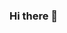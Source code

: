 ### Hi there 👋

<!--
**nileshkr9919/nileshkr9919** is a ✨ _special_ ✨ repository because its `README.md` (this file) appears on your GitHub profile.

![Profile views](https://gpvc.arturio.dev/nileshkr9919)

![Nilesh's github stats](https://github-readme-stats.vercel.app/api?username=nileshkr9919&&show_icons=true&title_color=ffffff&icon_color=bb2acf&text_color=daf7dc&bg_color=151515)
[![Top Langs](https://github-readme-stats.vercel.app/api/top-langs/?username=nileshkr9919&layout=compact)](https://github.com/nileshkr9919/github-readme-stats)

Here are some ideas to get you started:

- 🔭 I’m currently working on ...
- 🌱 I’m currently learning ...
- 👯 I’m looking to collaborate on ...
- 🤔 I’m looking for help with ...
- 💬 Ask me about ...
- 📫 How to reach me: ...
- 😄 Pronouns: ...
- ⚡ Fun fact: ...
-->
